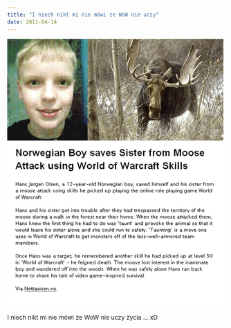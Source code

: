 ```yaml
---
title: "I niech nikt mi nie mówi że WoW nie uczy"
date: 2011-04-14
---
```


![2011-04-14-f2bckm28.jpeg](/images/2011-04-14-f2bckm28.jpeg)

I niech nikt mi nie mówi że WoW nie uczy życia ... xD 
